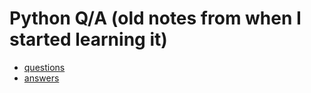 # Python Q/A (old notes from when I started learning it)

- [questions](questions.md)
- [answers](answers.md)
